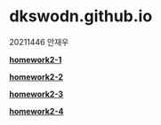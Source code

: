 # dkswodn.github.io
20211446 안재우

[**homework2-1**](https://dkswodn.github.io/homework2-1.html)

[**homework2-2**](https://dkswodn.github.io/homework2-2.html)

[**homework2-3**](https://dkswodn.github.io/homework2-3.html)

[**homework2-4**](https://dkswodn.github.io/homework2-4.html)
